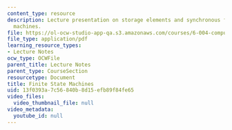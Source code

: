 ```yaml
---
content_type: resource
description: Lecture presentation on storage elements and synchronous finite state
  machines.
file: https://ol-ocw-studio-app-qa.s3.amazonaws.com/courses/6-004-computation-structures-spring-2009/13f0393a7c56840b8d15efb89f84fe65_MIT6_004s09_lec06.pdf
file_type: application/pdf
learning_resource_types:
- Lecture Notes
ocw_type: OCWFile
parent_title: Lecture Notes
parent_type: CourseSection
resourcetype: Document
title: Finite State Machines
uid: 13f0393a-7c56-840b-8d15-efb89f84fe65
video_files:
  video_thumbnail_file: null
video_metadata:
  youtube_id: null
---
```

